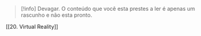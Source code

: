 >[!info] Devagar.
>O conteúdo que você esta prestes a ler é apenas um rascunho e não esta pronto.

[[20. Virtual Reality]]